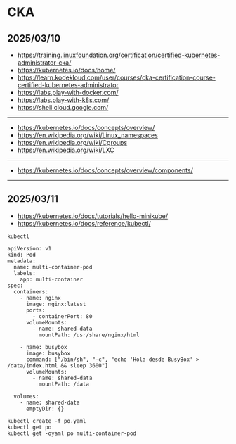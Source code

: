 # CKA

## 2025/03/10

- https://training.linuxfoundation.org/certification/certified-kubernetes-administrator-cka/
- https://kubernetes.io/docs/home/
- https://learn.kodekloud.com/user/courses/cka-certification-course-certified-kubernetes-administrator
- https://labs.play-with-docker.com/
- https://labs.play-with-k8s.com/
- https://shell.cloud.google.com/

---

- https://kubernetes.io/docs/concepts/overview/
- https://en.wikipedia.org/wiki/Linux_namespaces
- https://en.wikipedia.org/wiki/Cgroups
- https://en.wikipedia.org/wiki/LXC

---
- https://kubernetes.io/docs/concepts/overview/components/

---
## 2025/03/11

- https://kubernetes.io/docs/tutorials/hello-minikube/
- https://kubernetes.io/docs/reference/kubectl/
```
kubectl
```
```
apiVersion: v1
kind: Pod
metadata:
  name: multi-container-pod
  labels:
    app: multi-container
spec:
  containers:
    - name: nginx
      image: nginx:latest
      ports:
        - containerPort: 80
      volumeMounts:
        - name: shared-data
          mountPath: /usr/share/nginx/html
          
    - name: busybox
      image: busybox
      command: ["/bin/sh", "-c", "echo 'Hola desde BusyBox' > /data/index.html && sleep 3600"]
      volumeMounts:
        - name: shared-data
          mountPath: /data

  volumes:
    - name: shared-data
      emptyDir: {}
```
```
kubectl create -f po.yaml
kubectl get po
kubectl get -oyaml po multi-container-pod
```
